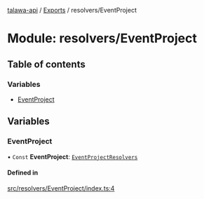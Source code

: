 [talawa-api](../README.md) / [Exports](../modules.md) / resolvers/EventProject

# Module: resolvers/EventProject

## Table of contents

### Variables

- [EventProject](resolvers_EventProject.md#eventproject)

## Variables

### EventProject

• `Const` **EventProject**: [`EventProjectResolvers`](types_generatedGraphQLTypes.md#eventprojectresolvers)

#### Defined in

[src/resolvers/EventProject/index.ts:4](https://github.com/Veer0x1/talawa-api/blob/4ede423/src/resolvers/EventProject/index.ts#L4)
